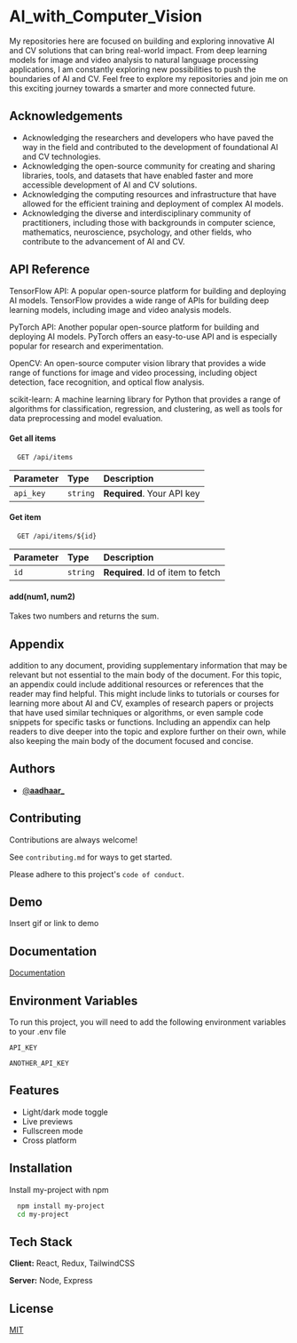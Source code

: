# AI_with_Computer_Vision

My repositories here are focused on building and exploring innovative AI and CV solutions that can bring real-world impact. From deep learning models for image and video analysis to natural language processing applications, I am constantly exploring new possibilities to push the boundaries of AI and CV. Feel free to explore my repositories and join me on this exciting journey towards a smarter and more connected future.

## Acknowledgements

 - Acknowledging the researchers and developers who have paved the way in the field and contributed to the development of foundational AI and CV technologies.
 - Acknowledging the open-source community for creating and sharing libraries, tools, and datasets that have enabled faster and more accessible development of AI and CV solutions.
 - Acknowledging the computing resources and infrastructure that have allowed for the efficient training and deployment of complex AI models.
 - Acknowledging the diverse and interdisciplinary community of practitioners, including those with backgrounds in computer science, mathematics, neuroscience, psychology, and other fields, who contribute to the advancement of AI and CV.


## API Reference
TensorFlow API: A popular open-source platform for building and deploying AI models. TensorFlow provides a wide range of APIs for building deep learning models, including image and video analysis models.

PyTorch API: Another popular open-source platform for building and deploying AI models. PyTorch offers an easy-to-use API and is especially popular for research and experimentation.

OpenCV: An open-source computer vision library that provides a wide range of functions for image and video processing, including object detection, face recognition, and optical flow analysis.

scikit-learn: A machine learning library for Python that provides a range of algorithms for classification, regression, and clustering, as well as tools for data preprocessing and model evaluation.

#### Get all items

```http
  GET /api/items
```

| Parameter | Type     | Description                |
| :-------- | :------- | :------------------------- |
| `api_key` | `string` | **Required**. Your API key |

#### Get item

```http
  GET /api/items/${id}
```

| Parameter | Type     | Description                       |
| :-------- | :------- | :-------------------------------- |
| `id`      | `string` | **Required**. Id of item to fetch |

#### add(num1, num2)

Takes two numbers and returns the sum.


## Appendix

 addition to any document, providing supplementary information that may be relevant but not essential to the main body of the document. For this topic, an appendix could include additional resources or references that the reader may find helpful. This might include links to tutorials or courses for learning more about AI and CV, examples of research papers or projects that have used similar techniques or algorithms, or even sample code snippets for specific tasks or functions. Including an appendix can help readers to dive deeper into the topic and explore further on their own, while also keeping the main body of the document focused and concise.


## Authors

- [@__aadhaar___](https://www.instagram.com/_aadhaar__/)


## Contributing

Contributions are always welcome!

See `contributing.md` for ways to get started.

Please adhere to this project's `code of conduct`.


## Demo

Insert gif or link to demo


## Documentation

[Documentation](https://linktodocumentation)


## Environment Variables

To run this project, you will need to add the following environment variables to your .env file

`API_KEY`

`ANOTHER_API_KEY`


## Features

- Light/dark mode toggle
- Live previews
- Fullscreen mode
- Cross platform


## Installation

Install my-project with npm

```bash
  npm install my-project
  cd my-project
```
    
## Tech Stack

**Client:** React, Redux, TailwindCSS

**Server:** Node, Express


## License

[MIT](https://choosealicense.com/licenses/mit/)
